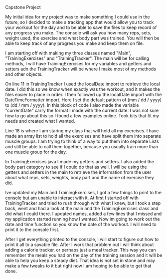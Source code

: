 Capstone Project

My initial idea for my project was to make something I could use in the future, so I decided to make a tracking app that
would allow you to track your workout for the day and to be able to save the files to keep record of any progress you make.
The console will ask you how many reps, sets, weight used, the exercise and what body
part was trained. You will then be able to keep track of any progress you
make and keep them on file.

I am starting off with making my three classes named "Main", "TrainingExercises" and "TrainingTracker". The main
will be for calling methods, I will have TrainingExercises for my variables and getters and setters adn the
TrainingTracker will be where I make most of my methods and other objects.

On line 11 in TrainingTracker I used the localDate import to retrieve the local date. I did this so we know when
exactly was the workout, and it makes the files easier to place in order. I then followed up the localDate import
with the DateTimeFormatter import. Here I set the default pattern of (mm / dd / yyyy) to (dd / mm / yyyy).
In this block of code I also made the variable "currentDate" carry the format I made with the current date.
I was not sure how to go about this so I found a few examples online. Took bits that fit my needs and created what I wanted.

Line 18 is where I am staring my class that will hold all my exercises. I have made an array list to hold all the
exercises and have split them into separate muscle groups. I am trying to think of a way to put them into separate Lists and
still be able to call them together, because you usually train more than one muscle group for the day.

In TrainingExercises.java I made my getters and setters. I also added
the body part category to see if I could do that as well.
I will be using the getters and setters in the main to retrieve the information from the user about what reps, sets, weights, body part
and the name of exercise they did.

Ive updated my Main and TrainingExercises, I got a few things to print to the console but am unable to interact with it.
At first I started off with TrainingTracker and tried to rush through with what I knew, but I took a step back, went and had a look at the main
and the TrainingExercises class and did what I could there. I updated names, added a few lines that I missed and my application
started running how I wanted. Now im going to work out the date and time function so you know the date of the workout. I will need to print it
to the console first.

After I get everything printed to the console, I will start to figure out how to print it all to a savable file. After I work that problem out
I will think about adding a calorie tracker, or perhaps just a meal tracker. This way you can remember the meals you had on the day of the
training session and it will be able to help you keep a steady diet. That idea is not set in stone and may make a few tweaks to it but right now 
I am hoping to be able to get that done.